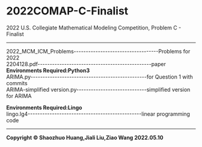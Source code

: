 # 2022COMAP-C-Finalist
2022 U.S. Collegiate Mathematical Modeling Competition, Problem C - Finalist

-------------------------
2022_MCM_ICM_Problems-----------------------------------Problems for 2022<br>
2204128.pdf-----------------------------------------------paper<br>
<b>Environments Required:Python3</b><br>
ARIMA.py------------------------------------------------for Question 1 with commits<br>
ARIMA-simplified version.py-----------------------------simplified version for ARIMA<br>

<b>Environments Required:Lingo</b><br>
lingo.lg4-----------------------------------------------linear programming code<br>

---------------
<b>Copyright © Shaozhuo Huang,Jiali Liu,Ziao Wang
2022.05.10</b>
